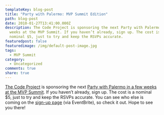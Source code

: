 ```yaml
---
templateKey: blog-post
title: "Party with Palermo: MVP Summit Edition"
path: blog-post
date: 2010-01-27T13:41:00.000Z
description: The Code Project is sponsoring the next Party with Palermo in a few
  weeks at the MVP Summit. If you haven’t already, sign up. The cost is a
  nominal $5, just to try and keep the RSVPs accurate.
featuredpost: false
featuredimage: /img/default-post-image.jpg
tags:
  - MVP Summit
category:
  - Uncategorized
comments: true
share: true
---
```

[The Code Project](http://codeproject.com/) is sponsoring the next [Party with Palermo in a few weeks at the MVP Summit](http://partywithpalermo.eventbrite.com/). If you haven’t already, sign up. The cost is a nominal $5, just to try and keep the RSVPs accurate. You can see who else is coming on the [sign-up page](http://partywithpalermo.eventbrite.com/) (via EventBrite), so check it out. Hope to see you there!